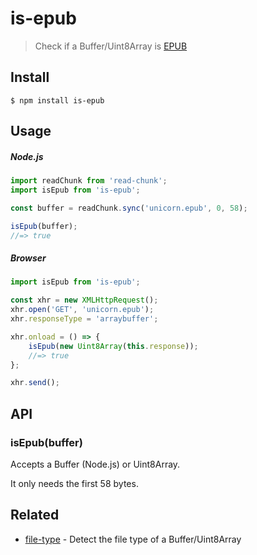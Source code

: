 # is-epub

> Check if a Buffer/Uint8Array is [EPUB](https://en.wikipedia.org/wiki/EPUB)

## Install

```
$ npm install is-epub
```

## Usage

##### Node.js

```js
import readChunk from 'read-chunk';
import isEpub from 'is-epub';

const buffer = readChunk.sync('unicorn.epub', 0, 58);

isEpub(buffer);
//=> true
```

##### Browser

```js
import isEpub from 'is-epub';

const xhr = new XMLHttpRequest();
xhr.open('GET', 'unicorn.epub');
xhr.responseType = 'arraybuffer';

xhr.onload = () => {
	isEpub(new Uint8Array(this.response));
	//=> true
};

xhr.send();
```

## API

### isEpub(buffer)

Accepts a Buffer (Node.js) or Uint8Array.

It only needs the first 58 bytes.

## Related

- [file-type](https://github.com/sindresorhus/file-type) - Detect the file type of a Buffer/Uint8Array
